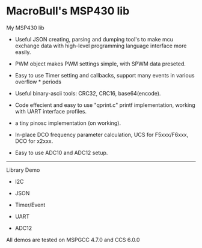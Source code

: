 MacroBull's MSP430 lib
===========

My MSP430 lib


* Useful JSON creating, parsing and dumping tool's to make mcu exchange data with high-level programming language interface more easily.

* PWM object makes PWM settings simple, with SPWM data preseted.

* Easy to use Timer setting and callbacks, support many events in various overflow * periods

* Useful binary-ascii tools: CRC32, CRC16, base64(encode).

* Code effecient and easy to use "qprint.c" printf implementation, working with UART interface profiles.

* a tiny pinosc implementation (on working).

* In-place DCO frequency parameter calculation, UCS for F5xxx/F6xxx, DCO for x2xxx.

* Easy to use ADC10 and ADC12 setup.


----------------------

Library Demo

* I2C

* JSON

* Timer/Event

* UART

* ADC12

All demos are tested on MSPGCC 4.7.0 and CCS 6.0.0